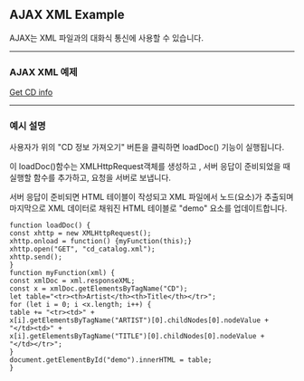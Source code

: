 ## AJAX XML Example

AJAX는 XML 파일과의 대화식 통신에 사용할 수 있습니다.

---

### AJAX XML 예제

[Get CD info](./W3_JavaScript_Ajax_XML.html)

---

### 예시 설명

사용자가 위의 "CD 정보 가져오기" 버튼을 클릭하면 loadDoc() 기능이 실행됩니다.

이 loadDoc()함수는 XMLHttpRequest객체를 생성하고 , 서버 응답이 준비되었을 때 실행할 함수를 추가하고, 요청을 서버로 보냅니다.

서버 응답이 준비되면 HTML 테이블이 작성되고 XML 파일에서 노드(요소)가 추출되며 마지막으로 XML 데이터로 채워진 HTML 테이블로 "demo" 요소를 업데이트합니다.

    function loadDoc() {
    const xhttp = new XMLHttpRequest();
    xhttp.onload = function() {myFunction(this);}
    xhttp.open("GET", "cd_catalog.xml");
    xhttp.send();
    }
    function myFunction(xml) {
    const xmlDoc = xml.responseXML;
    const x = xmlDoc.getElementsByTagName("CD");
    let table="<tr><th>Artist</th><th>Title</th></tr>";
    for (let i = 0; i <x.length; i++) {
    table += "<tr><td>" +
    x[i].getElementsByTagName("ARTIST")[0].childNodes[0].nodeValue +
    "</td><td>" +
    x[i].getElementsByTagName("TITLE")[0].childNodes[0].nodeValue +
    "</td></tr>";
    }
    document.getElementById("demo").innerHTML = table;
    }
